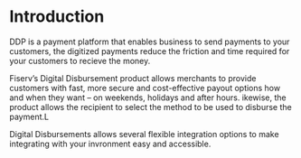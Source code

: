 # Introduction

DDP is a payment platform that enables business to send payments to your customers, the digitized payments reduce the friction and time required for your customers to recieve the money.

Fiserv’s Digital Disbursement product allows merchants to provide customers with 
fast, more secure and cost-effective payout options how and when they 
want – on weekends, holidays and after hours. ikewise, the product allows the recipient to select the method to be used to disburse the payment.L

Digital Disbursements allows several flexible integration options to make integrating with your invronment easy and accessible.

<!-- type: row -->

<!-- type: card
title: Payments Portal
Description: Disburse payouts through the most popular channels to multiple recipients and create custom configurations in a Client-branded Portal
link: ?path=docs/interactive-guide/api-flow/initiateportalflow.md
-->

<!-- 
title: Hosted Payments Page
description: Offers the use of a client-branded iframe to facilitate sending account infomration to Fiserv and the merchant will recieve a multi-use token for future use.
link: ?path=docs/interactive-guide/api-flow/hosted-pages.md
-->

<!--
title: API Only
description: With our easy to use APIs you can create your own unique user experiance with the confidence of a secure and fast Payments backend.
link: ?path=docs/interactive-guide/api-flow/apiflow.md
-->

<!--
title: Batch and Bulk Options
description: Simply upload a file with payment data via a Maganged File Gateway or Fiserv's ClientLine Enterprise reporting suite. Once Uploaded Fiserv systems will read the file and complete the 
-->

<!-- type: row-end --> 